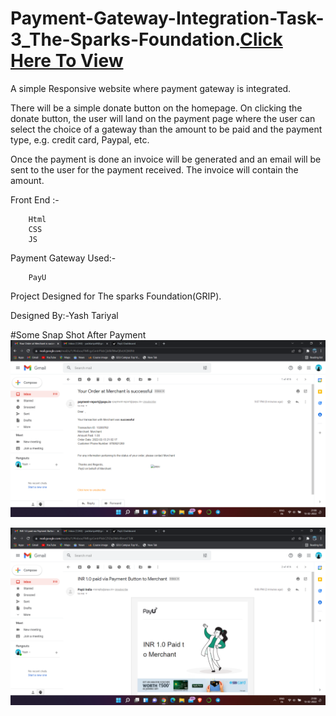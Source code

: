 # Payment-Gateway-Integration-Task-3_The-Sparks-Foundation.[Click Here To View](https://yashtariyal.github.io/Payment-Gateway-Integration-Task-3_The-Sparks-Foundation/)
A simple Responsive website where payment gateway is integrated.

There will be a simple donate button on the homepage. On clicking the donate button,
the user will land on the payment page where the user can select the choice of a gateway 
than the amount to be paid and the payment type, e.g. credit card, Paypal, etc.

Once the payment is done an invoice will be generated and an email will be sent to the user
for the payment received. The invoice will contain the amount.

  
  Front End :-
        
        Html
        CSS
        JS


Payment Gateway Used:- 

        PayU
    
Project Designed for The sparks Foundation(GRIP).

Designed By:-Yash Tariyal

#Some Snap Shot After Payment 
![alt text](https://github.com/YashTariyal/Payment-Gateway-Integration-Task-3_The-Sparks-Foundation/blob/main/images/Screenshot%20(86).png)

![alt text](https://github.com/YashTariyal/Payment-Gateway-Integration-Task-3_The-Sparks-Foundation/blob/main/images/Screenshot%20(87).png)
